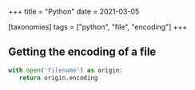 +++
title = "Python"
date = 2021-03-05

[taxonomies]
tags = ["python", "file", "encoding"]
+++

## Getting the encoding of a file

```python
with open('filename') as origin:
   return origin.encoding
```
